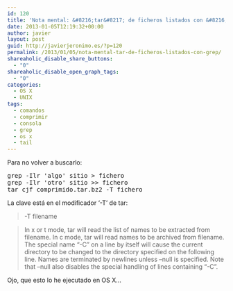 ```yaml
---
id: 120
title: 'Nota mental: &#8216;tar&#8217; de ficheros listados con &#8216;grep&#8217;'
date: 2013-01-05T12:19:32+00:00
author: javier
layout: post
guid: http://javierjeronimo.es/?p=120
permalink: /2013/01/05/nota-mental-tar-de-ficheros-listados-con-grep/
shareaholic_disable_share_buttons:
  - "0"
shareaholic_disable_open_graph_tags:
  - "0"
categories:
  - OS X
  - UNIX
tags:
  - comandos
  - comprimir
  - consola
  - grep
  - os x
  - tail
---
```

Para no volver a buscarlo:

<pre>grep -Ilr 'algo' sitio &gt; fichero
grep -Ilr 'otro' sitio &gt;&gt; fichero
tar cjf comprimido.tar.bz2 -T fichero</pre>

La clave está en el modificador &#8216;-T&#8217; de tar:

> -T filename
  
> In x or t mode, tar will read the list of names to be extracted from filename. In c mode, tar will read names to be archived from filename. The special name &#8220;-C&#8221; on a line by itself will cause the current directory to be changed to the directory specified on the following line. Names are terminated by newlines unless &#8211;null is specified. Note that &#8211;null also disables the special handling of lines containing &#8220;-C&#8221;.

Ojo, que esto lo he ejecutado en OS X&#8230;